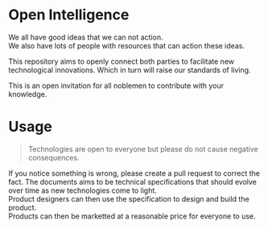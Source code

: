 # Open Intelligence

We all have good ideas that we can not action.  
We also have lots of people with resources that can action these ideas.   

This repository aims to openly connect both parties to facilitate new technological innovations.
Which in turn will raise our standards of living.

This is an open invitation for all noblemen to contribute with your knowledge.

# Usage
> Technologies are open to everyone but please do not cause negative consequences.  

If you notice something is wrong, please create a pull request to correct the fact. 
The documents aims to be technical specifications that should evolve over time as new technologies come to light.  
Product designers can then use the specification to design and build the product.  
Products can then be marketted at a reasonable price for everyone to use.  
